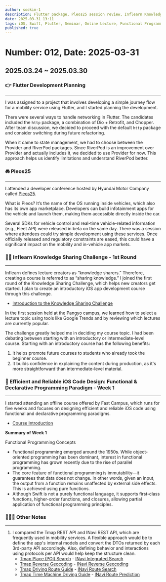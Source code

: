 ```yaml
---
author: sookim-1
description: Flutter package, Pleos25 session review, Inflearn Knowledge Sharing Challenge, Functional Programming, Map API
date: 2025-03-31 13:11
tags: iOS, Swift, Flutter, Seminar, Online Lecture, Functional Programming, Tmap, Inavi
published: true
---
```

# Number: 012, Date: 2025-03-31
## 2025.03.24 ~ 2025.03.30
### 👉 Flutter Development Planning

---

I was assigned to a project that involves developing a simple journey flow for a mobility service using Flutter, and I started planning the development.

There were several ways to handle networking in Flutter. The candidates included the `http` package, a combination of Dio + Retrofit, and Chopper. After team discussion, we decided to proceed with the default `http` package and consider switching during future refactoring.

When it came to state management, we had to choose between the Provider and RiverPod packages. Since RiverPod is an improvement over Provider and actually includes it, we decided to use Provider for now. This approach helps us identify limitations and understand RiverPod better.

### 🚘 Pleos25

---

I attended a developer conference hosted by Hyundai Motor Company called [Pleos25](https://devcon.hyundaimotorgroup.com/2025).

What is Pleos? It’s the name of the OS running inside vehicles, which also has its own app marketplace. Developers can build infotainment apps for the vehicle and launch them, making them accessible directly inside the car.

Several SDKs for vehicle control and real-time vehicle-related information (e.g., Fleet API) were released in beta on the same day. There was a session where attendees could try simple development using these services. Once officially released and regulatory constraints are eased, this could have a significant impact on the mobility and in-vehicle app markets.

### 👨‍🎓 Inflearn Knowledge Sharing Challenge - 1st Round

---

Inflearn defines lecture creators as “knowledge sharers.” Therefore, creating a course is referred to as “sharing knowledge.” I joined the first round of the Knowledge Sharing Challenge, which helps new creators get started. I plan to create an introductory iOS app development course through this challenge.

- [Introduction to the Knowledge Sharing Challenge](%5B%3Chttps://www.inflearn.com/course/offline/%EC%9D%B8%ED%94%84%EB%9F%B0-%EC%A7%80%EC%8B%9D%EA%B3%B5%EC%9C%A0-%EC%B1%8C%EB%A6%B0%EC%A7%80-1%EA%B8%B0?srsltid=AfmBOoq6-MKgLli_n34B5TnLgtqeoGRwitZ87hjsd9sTjTrB9b4aahhc%3E%5D\(%3Chttps://www.inflearn.com/course/offline/%EC%9D%B8%ED%94%84%EB%9F%B0-%EC%A7%80%EC%8B%9D%EA%B3%B5%EC%9C%A0-%EC%B1%8C%EB%A6%B0%EC%A7%80-1%EA%B8%B0?srsltid=AfmBOoq6-MKgLli_n34B5TnLgtqeoGRwitZ87hjsd9sTjTrB9b4aahhc%3E\))

In the first session held at the Pangyo campus, we learned how to select a lecture topic using tools like Google Trends and by reviewing which lectures are currently popular.

The challenge greatly helped me in deciding my course topic. I had been debating between starting with an introductory or intermediate-level course. Starting with an introductory course has the following benefits:

1. It helps promote future courses to students who already took the beginner course.
2. It builds confidence in explaining the content during production, as it's more straightforward than intermediate-level material.

### 🧮 Efficient and Reliable iOS Code Design: Functional & Declarative Programming Paradigm - Week 1

---

I started attending an offline course offered by Fast Campus, which runs for five weeks and focuses on designing efficient and reliable iOS code using functional and declarative programming paradigms.  
- [Course Introduction](https://fastcampus.co.kr/dev_camp_functional)

**Summary of Week 1**

Functional Programming Concepts
- Functional programming emerged around the 1950s. While object-oriented programming has been dominant, interest in functional programming has grown recently due to the rise of parallel programming.
- The core feature of functional programming is immutability—it guarantees that data does not change. In other words, given an input, the output from a function remains unaffected by external side effects. This is achieved using pure functions.
- Although Swift is not a purely functional language, it supports first-class functions, higher-order functions, and closures, allowing partial application of functional programming principles.

### 🙋🏻‍♂️ Other Notes

---

1. I compared the Tmap REST API and INavi REST API, which are frequently used in mobility services. A flexible approach would be to define the app's internal models and convert the DTOs returned by each 3rd-party API accordingly. Also, defining behavior and interactions using protocols per API would help keep the structure clean.
    - [Tmap Place (POI) Search](https://tmapapi.tmapmobility.com/main.html#webservice/docs/tmapPoiSearch) - [INavi Integrated Search](https://mapsapi.inavisys.com/web-integrated-search)
    - [Tmap Reverse Geocoding](https://tmapapi.tmapmobility.com/main.html#webservice/docs/reverseGeocoding) - [INavi Reverse Geocoding](https://mapsapi.inavisys.com/web-reverse-geo-coding)
    - [Tmap Driving Route Guide](https://tmapapi.tmapmobility.com/main.html#webservice/docs/tmapRouteDoc) - [INavi Route Search](https://mapsapi.inavisys.com/web-route-normal)
    - [Tmap Time Machine Driving Guide](https://tmapapi.tmapmobility.com/main.html#webservice/docs/tmapRoutePredictionDoc) - [INavi Route Prediction](https://mapsapi.inavisys.com/web-route-time)
